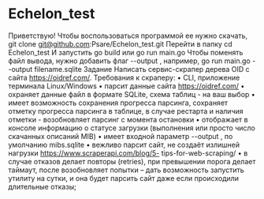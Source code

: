 # Echelon_test

Приветствую! Чтобы воспользоваться программой ее нужно скачать, git clone git@github.com:Psare/Echelon_test.git
Перейти в папку cd Echelon_test
И запустить go build или go run main.go
Чтобы поменять файл вывода, нужно добавить флаг --output <filename> , например, go run main.go --output filename.sqlite
Задание
Написать сервис-скрапер дерева OID с сайта https://oidref.com/. Требования к скраперу:
• CLI, приложение терминала Linux/Windows
• парсит данные сайта https://oidref.com/
• охраняет данные файл в формате SQLite, схема таблиц - на ваш выбор
• имеет возможность сохранения прогресса парсинга, сохраняет отметку прогресса
парсинга в таблице, в случае рестарта и наличия отметки - возобновляет парсинг с
момента остановки
• отображает в консоле информацию о статусе загрузки (выполнения или просто число
скачанных описаний MIB)
• имеет входной параметр --output <filename>, по умолчанию mibs.sqlite
• вежливо парсит сайт, не создаёт излишней нагрузки https://www.scraperapi.com/blog/5-
tips-for-web-scraping/
• в случае отказов делает повторы (retries), при превышении порога делает таймаут, после
возобновляет попытки – дать возможность запустить утилиту на сутки, и она будет
парсить сайт даже если происходили длительные отказы;
